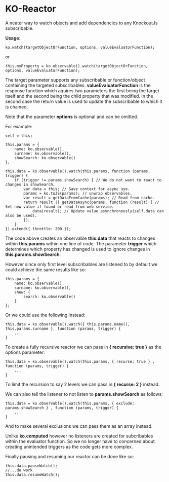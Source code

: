 KO-Reactor
===========

A neater way to watch objects and add dependencies to any KnockoutJs subscribable.

<b>Usage:</b>

    ko.watch(targetObjectOrFunction, options, valueEvaluatorFunction);

or

    this.myProperty = ko.observable().watch(targetObjectOrFunction, options, valueEvaluatorFunction);

The target parameter supports any subscribable or function/object containing the targeted subscribables. <b>valueEvaluatorFunction</b> is
the response function which aquires two parameters the first being the target itself and the second being the child property 
that was modified. In the second case the return value is used to update the subscribable to which it is chained. 

Note that the parameter <b>options</b> is optional and can be omitted.


For example:
    
    self = this;

    this.params = {
        name: ko.observable(),
        surname: ko.observable(),
        showSearch: ko.observable()
    };

    this.data = ko.observable().watch(this.params, function (params, trigger) {
        if (trigger != params.showSearch) { // We do not want to react to changes in showSearch.
            var data = this; // Save context for async use.
            params = ko.toJS(params); // unwrap observables.
            var result = getDataFromCache(params); // Read from cache.
            return result || getDataAsync(params, function (result) { // Set new value if found or read from web service.
                data(result); // Update value asynchronously(self.data can also be used).
            });
        }
    }).extend({ throttle: 200 });
    
The code above creates an observable <b>this.data</b> that reacts to changes within <b>this.params</b> within one line of code. 
The parameter <b>trigger</b> which determines which property has changed is used to ignore changes in <b>this.params.showSearch</b>.

However since only first level subscribables are listened to by default we could achieve the same results like so:

    this.params = {
        name: ko.observable(),
        surname: ko.observable(),
        show: { 
            search: ko.observable() 
        }
    };

Or we could use the following instead:

    this.data = ko.observable().watch({ this.params.name(), this.params.surname }, function (params, trigger) {
        ...
    }

To create a fully recursive reactor we can pass in <b>{ recursive: true }</b> as the options parameter:

    this.data = ko.observable().watch(this.params, { recurse: true } , function (params, trigger) {
        ...
    }
    
To limit the recursion to say 2 levels we can pass in <b>{ recurse: 2 }</b> instead.
    
We can also tell the listener to not listen to <b>params.showSearch</b> as follows:

    this.data = ko.observable().watch(this.params, { exclude: params.showSearch } , function (params, trigger) {
        ...
    }

And to make several exclusions we can pass them as an array instead.

Unlike <b>ko.computed</b> however no listeners are created for subcribables within the evaluator function. 
So we no longer have to concerned about creating unintended triggers as the code gets more complex.

Finally pausing and resuming our reactor can be done like so:

    this.data.pauseWatch();
    //...do work
    this.data.resumeWatch();
